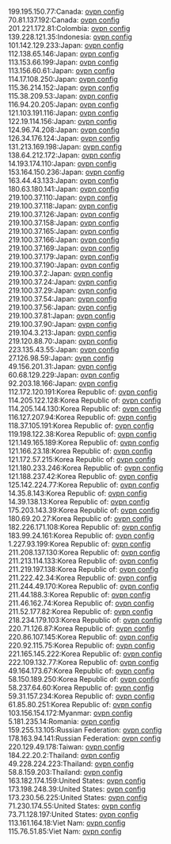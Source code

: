 199.195.150.77:Canada: [ovpn config](vpn/199_195_150_77.ovpn)  
70.81.137.192:Canada: [ovpn config](vpn/70_81_137_192.ovpn)  
201.221.172.81:Colombia: [ovpn config](vpn/201_221_172_81.ovpn)  
139.228.121.35:Indonesia: [ovpn config](vpn/139_228_121_35.ovpn)  
101.142.129.233:Japan: [ovpn config](vpn/101_142_129_233.ovpn)  
112.138.65.146:Japan: [ovpn config](vpn/112_138_65_146.ovpn)  
113.153.66.199:Japan: [ovpn config](vpn/113_153_66_199.ovpn)  
113.156.60.61:Japan: [ovpn config](vpn/113_156_60_61.ovpn)  
114.17.108.250:Japan: [ovpn config](vpn/114_17_108_250.ovpn)  
115.36.214.152:Japan: [ovpn config](vpn/115_36_214_152.ovpn)  
115.38.209.53:Japan: [ovpn config](vpn/115_38_209_53.ovpn)  
116.94.20.205:Japan: [ovpn config](vpn/116_94_20_205.ovpn)  
121.103.191.116:Japan: [ovpn config](vpn/121_103_191_116.ovpn)  
122.19.114.156:Japan: [ovpn config](vpn/122_19_114_156.ovpn)  
124.96.74.208:Japan: [ovpn config](vpn/124_96_74_208.ovpn)  
126.34.176.124:Japan: [ovpn config](vpn/126_34_176_124.ovpn)  
131.213.169.198:Japan: [ovpn config](vpn/131_213_169_198.ovpn)  
138.64.212.172:Japan: [ovpn config](vpn/138_64_212_172.ovpn)  
14.193.174.110:Japan: [ovpn config](vpn/14_193_174_110.ovpn)  
153.164.150.236:Japan: [ovpn config](vpn/153_164_150_236.ovpn)  
163.44.43.133:Japan: [ovpn config](vpn/163_44_43_133.ovpn)  
180.63.180.141:Japan: [ovpn config](vpn/180_63_180_141.ovpn)  
219.100.37.110:Japan: [ovpn config](vpn/219_100_37_110.ovpn)  
219.100.37.118:Japan: [ovpn config](vpn/219_100_37_118.ovpn)  
219.100.37.126:Japan: [ovpn config](vpn/219_100_37_126.ovpn)  
219.100.37.158:Japan: [ovpn config](vpn/219_100_37_158.ovpn)  
219.100.37.165:Japan: [ovpn config](vpn/219_100_37_165.ovpn)  
219.100.37.166:Japan: [ovpn config](vpn/219_100_37_166.ovpn)  
219.100.37.169:Japan: [ovpn config](vpn/219_100_37_169.ovpn)  
219.100.37.179:Japan: [ovpn config](vpn/219_100_37_179.ovpn)  
219.100.37.190:Japan: [ovpn config](vpn/219_100_37_190.ovpn)  
219.100.37.2:Japan: [ovpn config](vpn/219_100_37_2.ovpn)  
219.100.37.24:Japan: [ovpn config](vpn/219_100_37_24.ovpn)  
219.100.37.29:Japan: [ovpn config](vpn/219_100_37_29.ovpn)  
219.100.37.54:Japan: [ovpn config](vpn/219_100_37_54.ovpn)  
219.100.37.56:Japan: [ovpn config](vpn/219_100_37_56.ovpn)  
219.100.37.81:Japan: [ovpn config](vpn/219_100_37_81.ovpn)  
219.100.37.90:Japan: [ovpn config](vpn/219_100_37_90.ovpn)  
219.104.3.213:Japan: [ovpn config](vpn/219_104_3_213.ovpn)  
219.120.88.70:Japan: [ovpn config](vpn/219_120_88_70.ovpn)  
223.135.43.55:Japan: [ovpn config](vpn/223_135_43_55.ovpn)  
27.126.98.59:Japan: [ovpn config](vpn/27_126_98_59.ovpn)  
49.156.201.31:Japan: [ovpn config](vpn/49_156_201_31.ovpn)  
60.68.129.229:Japan: [ovpn config](vpn/60_68_129_229.ovpn)  
92.203.18.166:Japan: [ovpn config](vpn/92_203_18_166.ovpn)  
112.172.120.191:Korea Republic of: [ovpn config](vpn/112_172_120_191.ovpn)  
114.205.122.128:Korea Republic of: [ovpn config](vpn/114_205_122_128.ovpn)  
114.205.144.130:Korea Republic of: [ovpn config](vpn/114_205_144_130.ovpn)  
116.127.207.94:Korea Republic of: [ovpn config](vpn/116_127_207_94.ovpn)  
118.37.105.191:Korea Republic of: [ovpn config](vpn/118_37_105_191.ovpn)  
119.198.122.38:Korea Republic of: [ovpn config](vpn/119_198_122_38.ovpn)  
121.149.165.189:Korea Republic of: [ovpn config](vpn/121_149_165_189.ovpn)  
121.166.23.18:Korea Republic of: [ovpn config](vpn/121_166_23_18.ovpn)  
121.172.57.215:Korea Republic of: [ovpn config](vpn/121_172_57_215.ovpn)  
121.180.233.246:Korea Republic of: [ovpn config](vpn/121_180_233_246.ovpn)  
121.188.237.42:Korea Republic of: [ovpn config](vpn/121_188_237_42.ovpn)  
125.142.224.77:Korea Republic of: [ovpn config](vpn/125_142_224_77.ovpn)  
14.35.8.143:Korea Republic of: [ovpn config](vpn/14_35_8_143.ovpn)  
14.39.138.13:Korea Republic of: [ovpn config](vpn/14_39_138_13.ovpn)  
175.203.143.39:Korea Republic of: [ovpn config](vpn/175_203_143_39.ovpn)  
180.69.20.27:Korea Republic of: [ovpn config](vpn/180_69_20_27.ovpn)  
182.226.171.108:Korea Republic of: [ovpn config](vpn/182_226_171_108.ovpn)  
183.99.24.161:Korea Republic of: [ovpn config](vpn/183_99_24_161.ovpn)  
1.227.93.199:Korea Republic of: [ovpn config](vpn/1_227_93_199.ovpn)  
211.208.137.130:Korea Republic of: [ovpn config](vpn/211_208_137_130.ovpn)  
211.213.114.133:Korea Republic of: [ovpn config](vpn/211_213_114_133.ovpn)  
211.219.197.138:Korea Republic of: [ovpn config](vpn/211_219_197_138.ovpn)  
211.222.42.34:Korea Republic of: [ovpn config](vpn/211_222_42_34.ovpn)  
211.244.49.170:Korea Republic of: [ovpn config](vpn/211_244_49_170.ovpn)  
211.44.188.3:Korea Republic of: [ovpn config](vpn/211_44_188_3.ovpn)  
211.46.162.74:Korea Republic of: [ovpn config](vpn/211_46_162_74.ovpn)  
211.52.177.82:Korea Republic of: [ovpn config](vpn/211_52_177_82.ovpn)  
218.234.179.103:Korea Republic of: [ovpn config](vpn/218_234_179_103.ovpn)  
220.71.126.87:Korea Republic of: [ovpn config](vpn/220_71_126_87.ovpn)  
220.86.107.145:Korea Republic of: [ovpn config](vpn/220_86_107_145.ovpn)  
220.92.115.75:Korea Republic of: [ovpn config](vpn/220_92_115_75.ovpn)  
221.165.145.222:Korea Republic of: [ovpn config](vpn/221_165_145_222.ovpn)  
222.109.132.77:Korea Republic of: [ovpn config](vpn/222_109_132_77.ovpn)  
49.164.173.67:Korea Republic of: [ovpn config](vpn/49_164_173_67.ovpn)  
58.150.189.250:Korea Republic of: [ovpn config](vpn/58_150_189_250.ovpn)  
58.237.64.60:Korea Republic of: [ovpn config](vpn/58_237_64_60.ovpn)  
59.31.157.234:Korea Republic of: [ovpn config](vpn/59_31_157_234.ovpn)  
61.85.80.251:Korea Republic of: [ovpn config](vpn/61_85_80_251.ovpn)  
103.156.154.172:Myanmar: [ovpn config](vpn/103_156_154_172.ovpn)  
5.181.235.14:Romania: [ovpn config](vpn/5_181_235_14.ovpn)  
159.255.13.105:Russian Federation: [ovpn config](vpn/159_255_13_105.ovpn)  
178.163.94.141:Russian Federation: [ovpn config](vpn/178_163_94_141.ovpn)  
220.129.49.178:Taiwan: [ovpn config](vpn/220_129_49_178.ovpn)  
184.22.20.2:Thailand: [ovpn config](vpn/184_22_20_2.ovpn)  
49.228.224.223:Thailand: [ovpn config](vpn/49_228_224_223.ovpn)  
58.8.159.203:Thailand: [ovpn config](vpn/58_8_159_203.ovpn)  
163.182.174.159:United States: [ovpn config](vpn/163_182_174_159.ovpn)  
173.198.248.39:United States: [ovpn config](vpn/173_198_248_39.ovpn)  
173.230.56.225:United States: [ovpn config](vpn/173_230_56_225.ovpn)  
71.230.174.55:United States: [ovpn config](vpn/71_230_174_55.ovpn)  
73.71.128.197:United States: [ovpn config](vpn/73_71_128_197.ovpn)  
113.161.164.18:Viet Nam: [ovpn config](vpn/113_161_164_18.ovpn)  
115.76.51.85:Viet Nam: [ovpn config](vpn/115_76_51_85.ovpn)  

